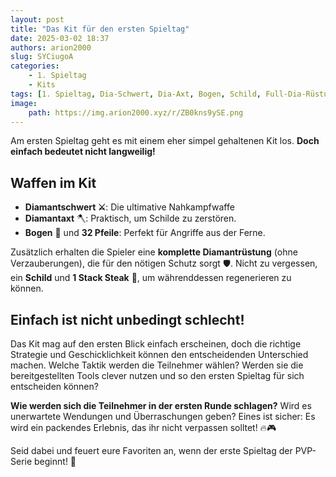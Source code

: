 ```yaml
---
layout: post
title: "Das Kit für den ersten Spieltag"
date: 2025-03-02 18:37
authors: arion2000
slug: SYCiugoA
categories:
    - 1. Spieltag
    - Kits
tags: [1. Spieltag, Dia-Schwert, Dia-Axt, Bogen, Schild, Full-Dia-Rüstung]
image:
    path: https://img.arion2000.xyz/r/ZB0kns9ySE.png
---
```


Am ersten Spieltag geht es mit einem eher simpel gehaltenen Kit los. **Doch einfach bedeutet nicht langweilig!**

## Waffen im Kit

- **Diamantschwert ⚔️**: Die ultimative Nahkampfwaffe
- **Diamantaxt** 🪓: Praktisch, um Schilde zu zerstören.
- **Bogen** 🏹 und **32 Pfeile**: Perfekt für Angriffe aus der Ferne.

Zusätzlich erhalten die Spieler eine **komplette Diamantrüstung** (ohne Verzauberungen), die für den nötigen Schutz sorgt 🛡️. Nicht zu vergessen, ein **Schild** und **1 Stack Steak** 🥩, um währenddessen regenerieren zu können.

## Einfach ist nicht unbedingt schlecht!

Das Kit mag auf den ersten Blick einfach erscheinen, doch die richtige Strategie und Geschicklichkeit können den entscheidenden Unterschied machen. Welche Taktik werden die Teilnehmer wählen? Werden sie die bereitgestellten Tools clever nutzen und so den ersten Spieltag für sich entscheiden können?

**Wie werden sich die Teilnehmer in der ersten Runde schlagen?** Wird es unerwartete Wendungen und Überraschungen geben? Eines ist sicher: Es wird ein packendes Erlebnis, das ihr nicht verpassen solltet! 🔥🎮

Seid dabei und feuert eure Favoriten an, wenn der erste Spieltag der PVP-Serie beginnt! 🚀
